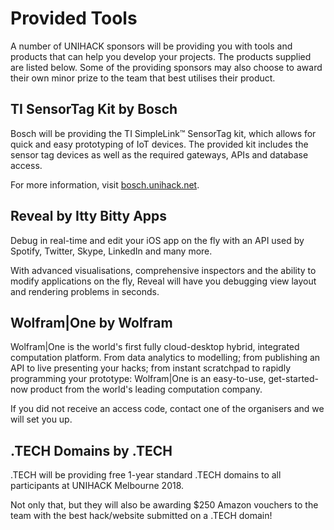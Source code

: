 # Provided Tools

A number of UNIHACK sponsors will be providing you with tools and products that can help you develop your projects. The products supplied are listed below.
Some of the providing sponsors may also choose to award their own minor prize to the team that best utilises their product.

## TI SensorTag Kit by Bosch

Bosch will be providing the TI SimpleLink™ SensorTag kit, which allows for quick and easy prototyping of IoT devices. The provided kit includes the sensor tag devices as well as the required gateways, APIs and database access.

For more information, visit [bosch.unihack.net](https://bosch.unihack.net).

## Reveal by Itty Bitty Apps

Debug in real-time and edit your iOS app on the fly with an API used by Spotify, Twitter, Skype, LinkedIn and many more.

With advanced visualisations, comprehensive inspectors and the ability to modify applications on the fly, Reveal will have you debugging view layout and rendering problems in seconds.

## Wolfram|One by Wolfram

Wolfram|One is the world's first fully cloud-desktop hybrid, integrated computation platform. From data analytics to modelling; from publishing an API to live presenting your hacks; from instant scratchpad to rapidly programming your prototype: Wolfram|One is an easy-to-use, get-started-now product from the world's leading computation company.

If you did not receive an access code, contact one of the organisers and we will set you up.

## .TECH Domains by .TECH

.TECH will be providing free 1-year standard .TECH domains to all participants at UNIHACK Melbourne 2018.

Not only that, but they will also be awarding $250 Amazon vouchers to the team with the best hack/website submitted on a .TECH domain!
